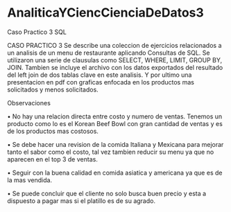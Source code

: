 # AnaliticaYCiencCienciaDeDatos3
Caso Practico 3 SQL


CASO PRACTICO 3
Se describe una coleccion de ejercicios relacionados a un analisis de un menu de restaurante aplicando Consultas de SQL. Se utilizaron una serie de clausulas como SELECT, WHERE, LIMIT, GROUP BY, JOIN. Tambien se incluye el archivo con los datos exportados del resultado del left join de dos tablas clave en este analisis. Y por ultimo una presentacion en pdf con graficas enfocada en los productos mas solicitados y menos solicitados.

Observaciones

• No hay una relacion directa entre costo y numero de ventas. Tenemos un producto como lo es el Korean Beef Bowl con gran cantidad de ventas y es de los productos mas costosos.

• Se debe hacer una revision de la comida Italiana y Mexicana para mejorar tanto el sabor como el costo, tal vez tambien reducir su menu ya que no aparecen en el top 3 de ventas.

• Seguir con la buena calidad en comida asiatica y americana ya que es de la mas vendida.

• Se puede concluir que el cliente no solo busca buen precio y esta a dispuesto a pagar mas si el platillo es de su agrado.
